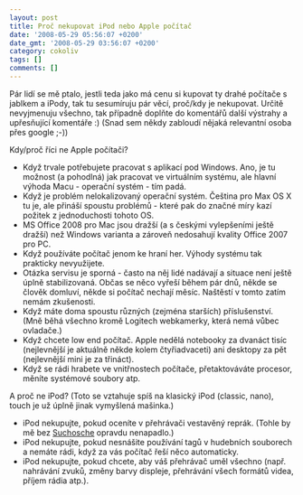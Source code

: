 ```yaml
---
layout: post
title: Proč nekupovat iPod nebo Apple počítač
date: '2008-05-29 05:56:07 +0200'
date_gmt: '2008-05-29 03:56:07 +0200'
category: cokoliv
tags: []
comments: []
---
```

<p>Pár lidí se mě ptalo, jestli teda jako má cenu si kupovat ty drahé počítače s jablkem a iPody, tak tu sesumíruju pár věcí, proč/kdy je nekupovat. Určitě nevyjmenuju všechno, tak případně doplňte do komentářů další výstrahy a upřesňující komentáře :) (Snad sem někdy zabloudí nějaká relevantní osoba přes google ;-))</p>
<p>Kdy/proč říci ne Apple počítači?</p>
<ul>
<li>Když trvale potřebujete pracovat s aplikací pod Windows. Ano, je tu možnost (a pohodlná) jak pracovat ve virtuálním systému, ale hlavní výhoda Macu - operační systém - tím padá.</li>
<li>Když je problém nelokalizovaný operační systém. Čeština pro Max OS X tu je, ale přináší spoustu problémů - které pak do značné míry kazí požitek z jednoduchosti tohoto OS.</li>
<li>MS Office 2008 pro Mac jsou dražší (a s českými vylepšeními ještě dražší) než Windows varianta a zároveň nedosahují kvality Office 2007 pro PC.</li>
<li>Když používáte počítač jenom ke hraní her. Výhody systému tak prakticky nevyužijete.</li>
<li>Otázka servisu je sporná - často na něj lidé nadávají a situace není ještě úplně stabilizovaná. Občas se něco vyřeší během pár dnů, někde se člověk domluví, někde si počítač nechají měsíc. Naštěstí v tomto zatím nemám zkušenosti.</li>
<li>Když máte doma spoustu různých (zejména starších) příslušenství. (Mně běhá všechno kromě Logitech webkamerky, která nemá vůbec ovladače.)</li>
<li>Když chcete low end počítač. Apple nedělá notebooky za dvanáct tisíc (nejlevnější je aktuálně někde kolem čtyřiadvaceti) ani desktopy za pět (nejlevnější mini je za třináct).</li>
<li>Když se rádi hrabete ve vnitřnostech počítače, přetaktováváte procesor, měníte systémové soubory atp.</li>
</ul>
<p>A proč ne iPod? (Toto se vztahuje spíš na klasický iPod (classic, nano), touch je už úplně jinak vymyšlená mašinka.)</p>
<ul>
<li>iPod nekupujte, pokud oceníte v přehrávači vestavěný reprák. (Tohle by mě bez <a href="http://suchosch.net/">Suchosche</a> opravdu nenapadlo.)</li>
<li>iPod nekupujte, pokud nesnášite používání tagů v hudebních souborech a nemáte rádi, když za vás počítač řeší něco automaticky.</li>
<li>iPod nekupujte, pokud chcete, aby váš přehrávač uměl všechno (např. nahrávání zvuků, změny barvy displeje, přehrávání všech formátů videa, příjem rádia atp.).</li>
</ul>
